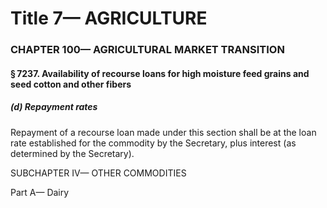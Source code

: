 
# Title 7— AGRICULTURE
### CHAPTER 100— AGRICULTURAL MARKET TRANSITION
#### § 7237. Availability of recourse loans for high moisture feed grains and seed cotton and other fibers
##### (d) Repayment rates

Repayment of a recourse loan made under this section shall be at the loan rate established for the commodity by the Secretary, plus interest (as determined by the Secretary).

SUBCHAPTER IV— OTHER COMMODITIES

Part A— Dairy
